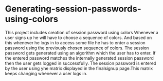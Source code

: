 # Generating-session-passwords-using-colors
This project includes creation of session password using colors
Whenever a user signs up he will have to choose a sequence of colors.
And based on this whenever he logs in to access some file he has to enter a session password using the previously chosen 
sequence of colors.
The session password gets generated using an algorithm which the user has to enter.
If the entered password matches the internally generated session password then the user gets logged in successfully.
The session password is entered by the user using yhe matrix displayed in the finalsignup page.This matrix keeps changing whenever a user logs in.
